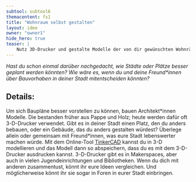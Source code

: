 ```yaml
---
subtool: subtool6
themacontent: fs1
title: "Wohnraum selbst gestalten"
layout: idee
owner: "owner1"
hide_hero: true
teaser: |
    Nutz 3D-Drucker und gestalte Modelle der von dir gewünschten Wohnräume.
---
```


*Hast du schon einmal darüber nachgedacht, wie Städte oder Plätze besser geplant werden könnten? Wie wäre es, wenn du und deine Freund\*innen über Bauvorhaben in deiner Stadt mitentscheiden könnten?*

## Details:
Um sich Baupläne besser vorstellen zu können, bauen Architekt\*innen Modelle. Die bestanden früher aus Pappe und Holz; heute werden dafür oft 3-D-Drucker verwendet.
Gibt es in deiner Stadt einen Platz, den du anders bebauen, oder ein Gebäude, das du anders gestalten würdest? Überlege allein oder gemeinsam mit Freund\*innen, was eure Stadt lebenswerter machen würde. Mit dem Online-Tool [TinkerCAD](https://www.tinkercad.com/) kannst du in 3-D modellieren und das Modell dann so abspeichern, dass du es mit dem 3-D-Drucker ausdrucken kannst. 3-D-Drucker gibt es in Makerspaces, aber auch in vielen Jugendeinrichtungen und Bibliotheken.
Wenn du dich mit anderen zusammentust, könnt ihr eure Ideen vergleichen. Und möglicherweise könnt ihr sie sogar in Foren in eurer Stadt einbringen.